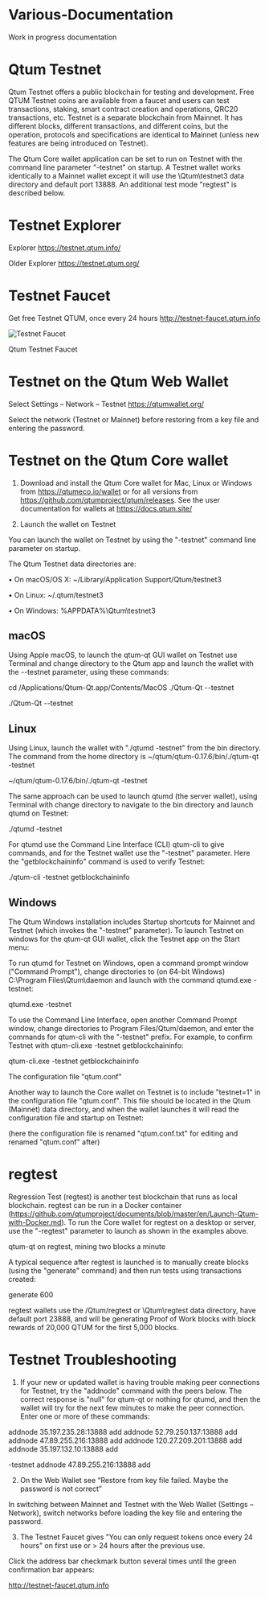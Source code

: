 # Various-Documentation
Work in progress documentation

# Qtum Testnet

Qtum Testnet offers a public blockchain for testing and development. Free QTUM Testnet coins are available from a faucet and users can test transactions, staking, smart contract creation and operations, QRC20 transactions, etc. Testnet is a separate blockchain from Mainnet. It has different blocks, different transactions, and different coins, but the operation, protocols and specifications are identical to Mainnet (unless new features are being introduced on Testnet).

The Qtum Core wallet application can be set to run on Testnet with the command line parameter "-testnet" on startup. A Testnet wallet works identically to a Mainnet wallet except it will use the \Qtum\testnet3 data directory and default port 13888. An additional test mode "regtest" is described below.

# Testnet Explorer

Explorer https://testnet.qtum.info/

Older Explorer https://testnet.qtum.org/


# Testnet Faucet

Get free Testnet QTUM, once every 24 hours http://testnet-faucet.qtum.info

![Testnet Faucet](url)
 
Qtum Testnet Faucet

# Testnet on the Qtum Web Wallet

Select Settings – Network – Testnet https://qtumwallet.org/

Select the network (Testnet or Mainnet) before restoring from a key file and entering the password.


# Testnet on the Qtum Core wallet

1. Download and install the Qtum Core wallet for Mac, Linux or Windows from https://qtumeco.io/wallet or for all versions from https://github.com/qtumproject/qtum/releases. See the user documentation for wallets at https://docs.qtum.site/

2. Launch the wallet on Testnet

You can launch the wallet on Testnet by using the "-testnet" command line parameter on startup.

The Qtum Testnet data directories are:

•	On macOS/OS X: ~/Library/Application Support/Qtum/testnet3

•	On Linux: ~/.qtum/testnet3

•	On Windows: %APPDATA%\Qtum\testnet3

## macOS

Using Apple macOS, to launch the qtum-qt GUI wallet on Testnet use Terminal and change directory to the Qtum app and launch the wallet with the --testnet parameter, using these commands:

cd /Applications/Qtum-Qt.app/Contents/MacOS
./Qtum-Qt --testnet

 
./Qtum-Qt --testnet


## Linux

Using Linux, launch the wallet with "./qtumd -testnet" from the bin directory. The command from the home directory is
~/qtum/qtum-0.17.6/bin/./qtum-qt -testnet

 
~/qtum/qtum-0.17.6/bin/./qtum-qt -testnet

The same approach can be used to launch qtumd (the server wallet), using Terminal with change directory to navigate to the bin directory and launch qtumd on Testnet:

 
./qtumd -testnet

For qtumd use the Command Line Interface (CLI) qtum-cli to give commands, and for the Testnet wallet use the "-testnet" parameter. Here the "getblockchaininfo" command is used to verify Testnet:

 
./qtum-cli -testnet getblockchaininfo


## Windows

The Qtum Windows installation includes Startup shortcuts for Mainnet and Testnet (which invokes the "-testnet" parameter). To launch Testnet on windows for the qtum-qt GUI wallet, click the Testnet app on the Start menu:

 

To run qtumd for Testnet on Windows, open a command prompt window ("Command Prompt"), change directories to (on 64-bit Windows) C:\Program Files\Qtum\daemon and launch with the command qtumd.exe -testnet:

 
qtumd.exe -testnet

To use the Command Line Interface, open another Command Prompt window, change directories to Program Files/Qtum/daemon, and enter the commands for qtum-cli with the "-testnet" prefix. For example, to confirm Testnet with qtum-cli.exe -testnet getblockchaininfo:

 
qtum-cli.exe -testnet getblockchaininfo

The configuration file "qtum.conf"

Another way to launch the Core wallet on Testnet is to include "testnet=1" in the configuration file "qtum.conf". This file should be located in the Qtum (Mainnet) data directory, and when the wallet launches it will read the configuration file and startup on Testnet:

 
(here the configuration file is renamed "qtum.conf.txt" for editing and renamed "qtum.conf" after)

# regtest

Regression Test (regtest) is another test blockchain that runs as local blockchain. regtest can be run in a Docker container (https://github.com/qtumproject/documents/blob/master/en/Launch-Qtum-with-Docker.md). To run the Core wallet for regtest on a desktop or server, use the "-regtest" parameter to launch as shown in the examples above.

 
qtum-qt on regtest, mining two blocks a minute

A typical sequence after regtest is launched is to manually create blocks (using the "generate" command) and then run tests using transactions created:

 
generate 600

regtest wallets use the /Qtum/regtest or \Qtum\regtest data directory, have default port 23888, and will be generating Proof of Work blocks with block rewards of 20,000 QTUM for the first 5,000 blocks.



# Testnet Troubleshooting

1. If your new or updated wallet is having trouble making peer connections for Testnet, try the "addnode" command with the peers below. The correct response is "null" for qtum-qt or nothing for qtumd, and then the wallet will try for the next few minutes to make the peer connection. Enter one or more of these commands:

addnode 35.197.235.28:13888 add
addnode 52.79.250.137:13888 add
addnode 47.89.255.216:13888 add
addnode 120.27.209.201:13888 add
addnode 35.197.132.10:13888 add

 
-testnet addnode 47.89.255.216:13888 add

2. On the Web Wallet see “Restore from key file failed. Maybe the password is not correct”

In switching between Mainnet and Testnet with the Web Wallet (Settings – Network), switch networks before loading the key file and entering the password.

3. The Testnet Faucet gives "You can only request tokens once every 24 hours" on first use or > 24 hours after the previous use.

Click the address bar checkmark button several times until the green confirmation bar appears:

 
http://testnet-faucet.qtum.info




